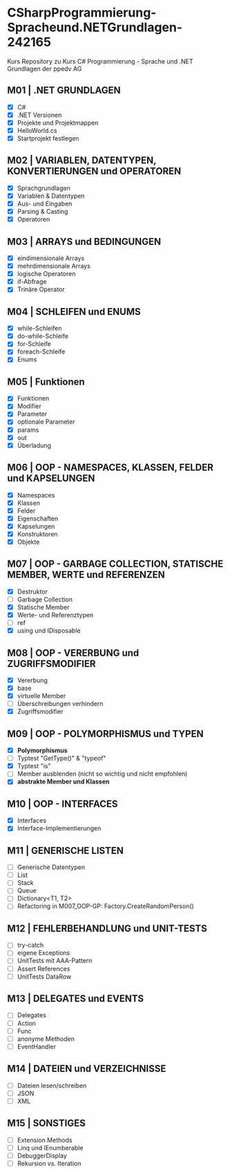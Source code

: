 # CSharpProgrammierung-Spracheund.NETGrundlagen-242165

Kurs Repository zu Kurs C# Programmierung - Sprache und .NET Grundlagen der ppedv AG

## M01 | .NET GRUNDLAGEN

-	[x]  C#
-	[x]  .NET Versionen
-	[x]  Projekte und Projektmappen
-	[x]  HelloWorld.cs
-	[x]  Startprojekt festlegen

## M02 | VARIABLEN, DATENTYPEN, KONVERTIERUNGEN und OPERATOREN

-	[x]  Sprachgrundlagen
-	[x]  Variablen & Datentypen
-	[x]  Aus- und Eingaben
-	[x]  Parsing & Casting
-	[x]  Operatoren

## M03 | ARRAYS und BEDINGUNGEN

-	[x]  eindimensionale Arrays
-	[x]  mehrdimensionale Arrays
-	[x]  logische Operatoren
-	[x]  if-Abfrage
-	[x]  Trinäre Operator

## M04 | SCHLEIFEN und ENUMS

-	[x]  while-Schleifen
-	[x]  do-while-Schleife
-	[x]  for-Schleife
-	[x]  foreach-Schleife
-	[x]  Enums

## M05 | Funktionen

-	[x]  Funktionen
-	[x]  Modifier
-	[x]  Parameter
-	[x]  optionale Parameter
-	[x]  params
-	[x]  out
-	[x]  Überladung

## M06 | OOP - NAMESPACES, KLASSEN, FELDER und KAPSELUNGEN

-	[x]  Namespaces
-	[x]  Klassen
-	[x]  Felder
-	[x]  Eigenschaften
-	[x]  Kapselungen
-	[x]  Konstruktoren
-	[x]  Objekte

## M07 | OOP - GARBAGE COLLECTION, STATISCHE MEMBER, WERTE und REFERENZEN

-	[x]  Destruktor
-	[ ]  Garbage Collection
-	[x]  Statische Member
-	[x]  Werte- und Referenztypen
-	[ ]  ref
-	[x]  using und IDisposable

## M08 | OOP - VERERBUNG und ZUGRIFFSMODIFIER

-	[x]  Vererbung
-	[x]  base
-	[x]  virtuelle Member
-	[ ]  Überschreibungen verhindern
-	[x]  Zugriffsmodifier

## M09 | OOP - POLYMORPHISMUS und TYPEN

-	[x]  **Polymorphismus**
-	[ ]  Typtest "GetType()" & "typeof"
-	[x]  Typtest "is"
- 	[ ]	 Member ausblenden (nicht so wichtig und nicht empfohlen)
-	[x]  **abstrakte Member und Klassen**

## M10 | OOP - INTERFACES
 
-	[x] Interfaces
-	[x] Interface-Implementierungen

## M11 | GENERISCHE LISTEN

-	[ ]  Generische Datentypen
-	[ ]  List<T>
- 	[ ]  Stack<T>
- 	[ ]  Queue<T>
-	[ ]  Dictionary<T1, T2>
-	[ ]  Refactoring in M007_OOP-GP: Factory.CreateRandomPerson()

## M12 | FEHLERBEHANDLUNG und UNIT-TESTS

-	[ ]  try-catch
-	[ ]  eigene Exceptions
-	[ ]  UnitTests mit AAA-Pattern
-	[ ]  Assert References
-	[ ]  UnitTests DataRow

## M13 | DELEGATES und EVENTS

-	[ ]  Delegates
-	[ ]  Action
-	[ ]  Func
-	[ ]  anonyme Methoden
-	[ ]  EventHandler

## M14 | DATEIEN und VERZEICHNISSE

-	[ ]  Dateien lesen/schreiben
-	[ ]  JSON
- 	[ ]	 XML

## M15 | SONSTIGES

-	[ ]  Extension Methods
-	[ ]  Linq und IEnumberable<T>
-	[ ]  DebuggerDisplay
-	[ ]  Rekursion vs. Iteration
